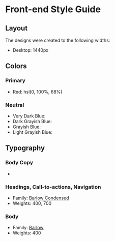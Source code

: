 # Front-end Style Guide

## Layout

The designs were created to the following widths:

- Desktop: 1440px

## Colors

### Primary

- Red: hsl(0, 100%, 68%)

### Neutral

- Very Dark Blue: 
- Dark Grayish Blue: 
- Grayish Blue: 
- Light Grayish Blue: 

## Typography

### Body Copy

- 
### Headings, Call-to-actions, Navigation

- Family: [Barlow Condensed](https://fonts.google.com/specimen/Barlow+Condensed)
- Weights: 400, 700

### Body

- Family: [Barlow](https://fonts.google.com/specimen/Barlow)
- Weights: 400
